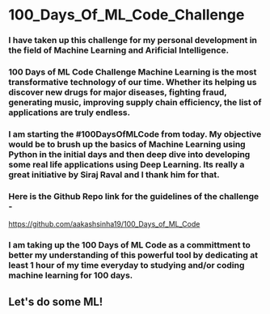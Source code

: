 # 100_Days_Of_ML_Code_Challenge

### I have taken up this challenge for my personal development in the field of Machine Learning and Arificial Intelligence.

### 100 Days of ML Code Challenge	Machine Learning is the most transformative technology of our time. Whether its helping us discover new drugs for major diseases, fighting fraud, generating music, improving supply chain efficiency, the list of applications are truly endless.
 
### I am starting the #100DaysOfMLCode from today. My objective would be to brush up the basics of Machine Learning using Python in the initial days and then deep dive into developing some real life applications using Deep Learning. Its really a great initiative by Siraj Raval and I thank him for that. 
 
### Here is the Github Repo link for the guidelines of the challenge -
https://github.com/aakashsinha19/100_Days_of_ML_Code

### I am taking up the 100 Days of ML Code as a committment to better my understanding of this powerful tool by dedicating at least 1 hour of my time everyday to studying and/or coding machine learning for 100 days.


## Let's do some ML!  
 
